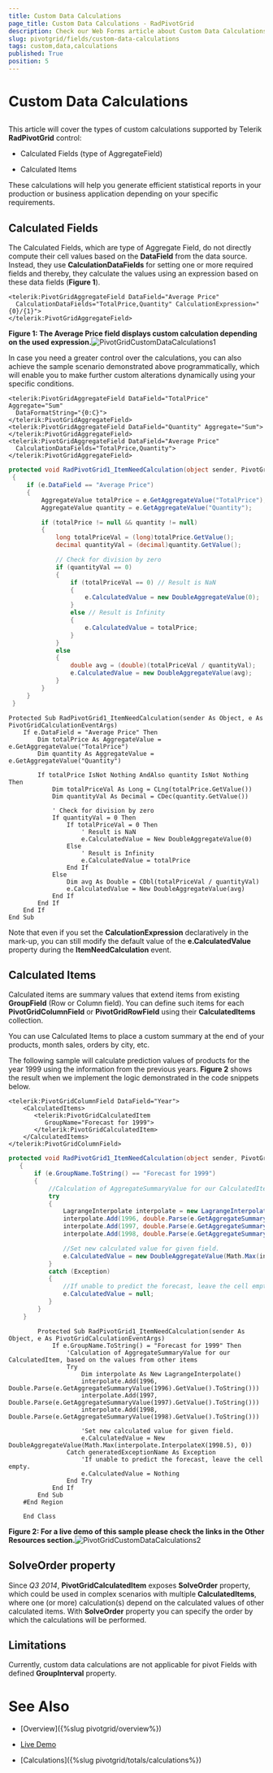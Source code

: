 ```yaml
---
title: Custom Data Calculations
page_title: Custom Data Calculations - RadPivotGrid
description: Check our Web Forms article about Custom Data Calculations.
slug: pivotgrid/fields/custom-data-calculations
tags: custom,data,calculations
published: True
position: 5
---
```


# Custom Data Calculations



## 

This article will cover the types of custom calculations supported by Telerik **RadPivotGrid** control:

* Calculated Fields (type of AggregateField)

* Calculated Items

These calculations will help you generate efficient statistical reports in your production or business application depending on your specific requirements.

## Calculated Fields

The Calculated Fields, which are type of Aggregate Field, do not directly compute their cell values based on the **DataField** from the data source. Instead, they use **CalculationDataFields** for setting one or more required fields and thereby, they calculate the values using an expression based on these data fields (**Figure 1**).

````ASPNET
<telerik:PivotGridAggregateField DataField="Average Price"      
  CalculationDataFields="TotalPrice,Quantity" CalculationExpression="{0}/{1}">
</telerik:PivotGridAggregateField>
````



**Figure 1: The Average Price field displays custom calculation depending on the used expression.**![PivotGridCustomDataCalculations1](images/pivotgrid-custom-data-calculations_1.png)

In case you need a greater control over the calculations, you can also achieve the sample scenario demonstrated above programmatically, which will enable you to make further custom alterations dynamically using your specific conditions.



````ASPNET
<telerik:PivotGridAggregateField DataField="TotalPrice" Aggregate="Sum" 
  DataFormatString="{0:C}">
</telerik:PivotGridAggregateField>
<telerik:PivotGridAggregateField DataField="Quantity" Aggregate="Sum">
</telerik:PivotGridAggregateField>
<telerik:PivotGridAggregateField DataField="Average Price" 
  CalculationDataFields="TotalPrice,Quantity">
</telerik:PivotGridAggregateField>
````
````C#
protected void RadPivotGrid1_ItemNeedCalculation(object sender, PivotGridCalculationEventArgs e)
 {
     if (e.DataField == "Average Price")
     {
         AggregateValue totalPrice = e.GetAggregateValue("TotalPrice");
         AggregateValue quantity = e.GetAggregateValue("Quantity");

         if (totalPrice != null && quantity != null)
         {
             long totalPriceVal = (long)totalPrice.GetValue();
             decimal quantityVal = (decimal)quantity.GetValue();

             // Check for division by zero
             if (quantityVal == 0)
             {
                 if (totalPriceVal == 0) // Result is NaN
                 {
                     e.CalculatedValue = new DoubleAggregateValue(0);
                 }
                 else // Result is Infinity
                 {
                     e.CalculatedValue = totalPrice;
                 }
             }
             else
             {
                 double avg = (double)(totalPriceVal / quantityVal);
                 e.CalculatedValue = new DoubleAggregateValue(avg);
             }
         }
     }
 }
````
````VB
Protected Sub RadPivotGrid1_ItemNeedCalculation(sender As Object, e As PivotGridCalculationEventArgs)
    If e.DataField = "Average Price" Then
        Dim totalPrice As AggregateValue = e.GetAggregateValue("TotalPrice")
        Dim quantity As AggregateValue = e.GetAggregateValue("Quantity")

        If totalPrice IsNot Nothing AndAlso quantity IsNot Nothing Then
            Dim totalPriceVal As Long = CLng(totalPrice.GetValue())
            Dim quantityVal As Decimal = CDec(quantity.GetValue())

            ' Check for division by zero
            If quantityVal = 0 Then
                If totalPriceVal = 0 Then
                    ' Result is NaN
                    e.CalculatedValue = New DoubleAggregateValue(0)
                Else
                    ' Result is Infinity
                    e.CalculatedValue = totalPrice
                End If
            Else
                Dim avg As Double = CDbl(totalPriceVal / quantityVal)
                e.CalculatedValue = New DoubleAggregateValue(avg)
            End If
        End If
    End If
End Sub	
````




Note that even if you set the **CalculationExpression** declaratively in the mark-up, you can still modify the default value of the **e.CalculatedValue** property during the **ItemNeedCalculation** event.

## Calculated Items

Calculated items are summary values that extend items from existing **GroupField** (Row or Column field). You can define such items for each **PivotGridColumnField** or **PivotGridRowField** using their **CalculatedItems** collection.

You can use Calculated Items to place a custom summary at the end of your products, month sales, orders by city, etc.

The following sample will calculate prediction values of products for the year 1999 using the information from the previous years. **Figure 2** shows the result when we implement the logic demonstrated in the code snippets below.



````ASPNET
<telerik:PivotGridColumnField DataField="Year">
    <CalculatedItems>
       <telerik:PivotGridCalculatedItem 
          GroupName="Forecast for 1999">
       </telerik:PivotGridCalculatedItem>
    </CalculatedItems>
</telerik:PivotGridColumnField>
````
````C#
protected void RadPivotGrid1_ItemNeedCalculation(object sender, PivotGridCalculationEventArgs e)
   {
       if (e.GroupName.ToString() == "Forecast for 1999")
       {
           //Calculation of AggregateSummaryValue for our CalculatedItem, based on the values from other items
           try
           {
               LagrangeInterpolate interpolate = new LagrangeInterpolate();
               interpolate.Add(1996, double.Parse(e.GetAggregateSummaryValue(1996).GetValue().ToString()));
               interpolate.Add(1997, double.Parse(e.GetAggregateSummaryValue(1997).GetValue().ToString()));
               interpolate.Add(1998, double.Parse(e.GetAggregateSummaryValue(1998).GetValue().ToString()));

               //Set new calculated value for given field.
               e.CalculatedValue = new DoubleAggregateValue(Math.Max(interpolate.InterpolateX(1998.5), 0));
           }
           catch (Exception)
           {
               //If unable to predict the forecast, leave the cell empty.
               e.CalculatedValue = null;
           }
        }
    }
````
````VB
	    Protected Sub RadPivotGrid1_ItemNeedCalculation(sender As Object, e As PivotGridCalculationEventArgs)
	        If e.GroupName.ToString() = "Forecast for 1999" Then
	            'Calculation of AggregateSummaryValue for our CalculatedItem, based on the values from other items
	            Try
	                Dim interpolate As New LagrangeInterpolate()
	                interpolate.Add(1996, Double.Parse(e.GetAggregateSummaryValue(1996).GetValue().ToString()))
	                interpolate.Add(1997, Double.Parse(e.GetAggregateSummaryValue(1997).GetValue().ToString()))
	                interpolate.Add(1998, Double.Parse(e.GetAggregateSummaryValue(1998).GetValue().ToString()))
	
	                'Set new calculated value for given field.
	                e.CalculatedValue = New DoubleAggregateValue(Math.Max(interpolate.InterpolateX(1998.5), 0))
	            Catch generatedExceptionName As Exception
	                'If unable to predict the forecast, leave the cell empty.
	                e.CalculatedValue = Nothing
	            End Try
	        End If
	    End Sub
	#End Region
	
	End Class
````




**Figure 2: For a live demo of this sample please check the links in the Other Resources section.**![PivotGridCustomDataCalculations2](images/pivotgrid-custom-data-calculations_2.png)

## SolveOrder property

Since *Q3 2014*, **PivotGridCalculatedItem** exposes **SolveOrder** property, which could be used in complex scenarios with multiple **CalculatedItems**, where one (or more) calculation(s) depend on the calculated values of other calculated items. With **SolveOrder** property you can specify the order by which the calculations will be performed.

## Limitations

Currently, custom data calculations are not applicable for pivot Fields with defined **GroupInterval** property.

# See Also

 * [Overview]({%slug pivotgrid/overview%})

 * [Live Demo](https://demos.telerik.com/aspnet-ajax-dev/pivotgrid/examples/calculations/defaultcs.aspx)

 * [Calculations]({%slug pivotgrid/totals/calculations%})
